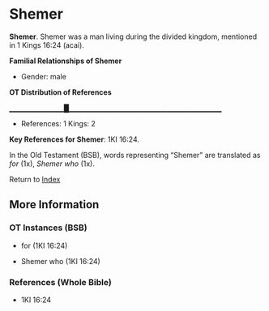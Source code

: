 # Shemer
**Shemer**. 
Shemer was a man living during the divided kingdom, mentioned in 1 Kings 16:24 (acai). 




**Familial Relationships of Shemer**


* Gender: male


**OT Distribution of References**

▁▁▁▁▁▁▁▁▁▁█▁▁▁▁▁▁▁▁▁▁▁▁▁▁▁▁▁▁▁▁▁▁▁▁▁▁▁▁
* References: 1 Kings: 2



**Key References for Shemer**: 
1KI 16:24. 


In the Old Testament (BSB), words representing “Shemer” are translated as 
*for* (1x), *Shemer who* (1x). 




Return to [Index](00-Index.md)

## More Information

### OT Instances (BSB)

* for (1KI 16:24)

* Shemer who (1KI 16:24)



### References (Whole Bible)

* 1KI 16:24



